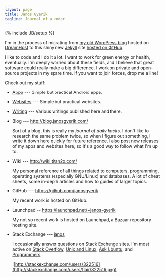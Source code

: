 ```yaml
---
layout: page
title: Janos Gyerik
tagline: Journal of a coder
---
```

{% include JB/setup %}

<div class="alert alert-block alert-warning">
I'm in the process of migrating from <a href="http://blog.janosgyerik.com/">my old WordPress blog</a> hosted on <a href="http://www.dreamhost.com/r.cgi?455568">DreamHost</a> to this shiny new <a href="http://jekyllbootstrap.com/">Jekyll</a> site <a href="http://github.com/janosgyerik/homepage">hosted on GitHub</a>.
</div>

I like to code and I do it a lot.
I want to work for green energy or health, eventually.
I'm deeply worried about these fields,
and I believe that great software could really make a big difference.
I work on private and open-source projects in my spare time.
If you want to join forces, drop me a line!

Check out my stuff:

- [Apps](apps.html) ---
  Simple but practical Android apps.

- [Websites](websites.html) ---
  Simple but practical websites.

- [Writing](writing.html) ---
  Various writings published here and there.

- Blog --- http://blog.janosgyerik.com/

  Sort of a blog,
  this is really my *journal of daily hacks*.
  I don't like to research the same problem twice,
  so when I figure out something,
  I write it down here quickly for future reference.
  I also post new releases of my apps and websites here,
  so it's a good way to follow what I'm up to.

- Wiki --- http://wiki.titan2x.com/

  My personal reference of all things related to computers,
  programming, operating systems (especially GNU/Linux) and databases.
  A lot of cheat sheets,
  some in-depth articles and how to guides of larger topics.

- GitHub --- https://github.com/janosgyerik

  My recent work is hosted on GitHub.

- Launchpad -- https://launchpad.net/~janos-gyerik

  My not so recent work is hosted on Launchpad,
  a Bazaar repository hosting site.

- Stack Exchange --- [janos](http://stackexchange.com/users/322516)

  I occasionally answer questions on Stack Exchange sites.
  I'm most active on
  [Stack Overflow](http://stackoverflow.com/users/641955/janos),
  [Unix and Linux](http://unix.stackexchange.com/users/17433/janos),
  [Ask Ubuntu](http://askubuntu.com/users/23972/janos),
  and [Programmers](http://programmers.stackexchange.com/users/52610/janos).

  ![http://stackexchange.com/users/322516](http://stackexchange.com/users/flair/322516.png)

